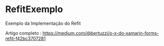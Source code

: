 # RefitExemplo

Exemplo da Implementação do Refit

Artigo completo : https://medium.com/@bertuzzi/o-x-do-xamarin-forms-refit-f42bc3707281
